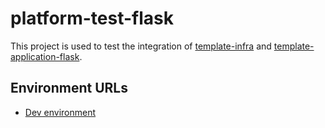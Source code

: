 # platform-test-flask

This project is used to test the integration of [template-infra](https://github.com/navapbc/template-infra) and [template-application-flask](https://github.com/navapbc/template-application-flask).

## Environment URLs

* [Dev environment](http://app-dev-828855199.us-east-1.elb.amazonaws.com/docs)
